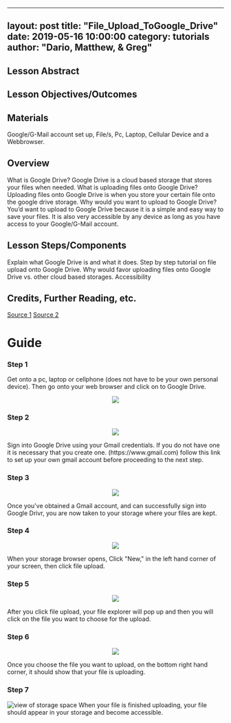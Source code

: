 
---
layout: post
title: "File_Upload_ToGoogle_Drive" 
date:   2019-05-16 10:00:00
category: tutorials
author: "Dario, Matthew, & Greg" 
---

## Lesson Abstract

## Lesson Objectives/Outcomes

## Materials
Google/G-Mail account set up,
File/s, 
Pc, Laptop, Cellular Device and a Webbrowser.  


## Overview
What is Google Drive? Google Drive is a cloud based storage that stores your files when needed.
What is uploading files onto Google Drive? Uploading files onto Google Drive is when you store your certain file onto the google drive storage.
Why would you want to upload to Google Drive? You’d want to upload to Google Drive because it is a simple and easy way to save your files. It is also very accessible by any device as long as you have access to your Google/G-Mail account. 

## Lesson Steps/Components
Explain what Google Drive is and what it does. 
Step by step tutorial on file upload onto Google Drive.
Why would favor uploading files onto Google Drive vs. other cloud based storages. 
Accessibility

## Credits, Further Reading, etc.
[Source 1](https://www.cloudwards.net/how-does-google-drive-work/) 
[Source 2](https://support.google.com/drive/answer/2424368?co=GENIE.Platform%3DDesktop&hl=en)

# Guide
### Step 1 
Get onto a pc, laptop or cellphone (does not have to be your own personal device). Then go onto your web browser and click on to Google Drive.
<p align="center">
  <img src="{{ site.baseurl }}/assets/images/GDriveFileUpload/58118377-85775c80-7bb5-11e9-87eb-02be580f7ed5.png" >
</p>

### Step 2 
<p align="center">
  <img src="{{ site.baseurl }}/assets/images/GDriveFileUpload/58194667-03516b80-7c7b-11e9-97aa-8e4448d640b2.png" >
</p>
Sign into Google Drive using your Gmail credentials. If you do not have one it is necessary that you create one. (https://www.gmail.com) follow this link to set up your own gmail account before proceeding to the next step.

### Step 3 
<p align="center">
  <img src="{{ site.baseurl }}/assets/images/GDriveFileUpload/58194921-ad30f800-7c7b-11e9-8c98-53487ffe0a9a.png" >
</p> 
Once you've obtained a  Gmail account, and can successfully sign into Google Drivr, you are now taken to your storage where your files are kept.

### Step 4
<p align="center">
  <img src="{{ site.baseurl }}/assets/images/GDriveFileUpload/58195483-e7e76000-7c7c-11e9-9914-9d103e28f98c.png" >
</p>
When your storage browser opens, Click "New," in the left hand corner of your screen, then click file upload.

### Step 5
<p align="center">
  <img src="{{ site.baseurl }}/assets/images/GDriveFileUpload/58195972-17e33300-7c7e-11e9-8c69-9dd1aaf1e07d.png" >
</p>
After you click file upload, your file explorer will pop up and then you will click on the file you want to choose for the upload.

### Step 6
<p align="center">
  <img src="{{ site.baseurl }}/assets/images/GDriveFileUpload/58195764-91c6ec80-7c7d-11e9-8622-09e266fd1ea1.png" >
</p>
Once you choose the file you want to upload, on the bottom right hand corner, it should show that your file is uploading. 

### Step 7
![view of storage space]()
When your file is finished uploading, your file should appear in your storage and become accessible.
